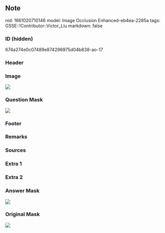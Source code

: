 ## Note
nid: 1661020710146
model: Image Occlusion Enhanced-eb4ea-2285a
tags: GSSE::!Contributor::Victor_Liu
markdown: false

### ID (hidden)
674a274e0c07489e874296975d04b838-ao-17

### Header


### Image
<img src="tmp7n79og7u.png">

### Question Mask
<img src="674a274e0c07489e874296975d04b838-ao-17-Q.svg">

### Footer


### Remarks


### Sources


### Extra 1


### Extra 2


### Answer Mask
<img src="674a274e0c07489e874296975d04b838-ao-17-A.svg">

### Original Mask
<img src="674a274e0c07489e874296975d04b838-ao-O.svg">
